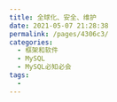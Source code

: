 ```yaml
---
title: 全球化、安全、维护
date: 2021-05-07 21:28:38
permalink: /pages/4306c3/
categories:
  - 框架和软件
  - MySQL
  - MySQL必知必会
tags:
  - 
---
```


